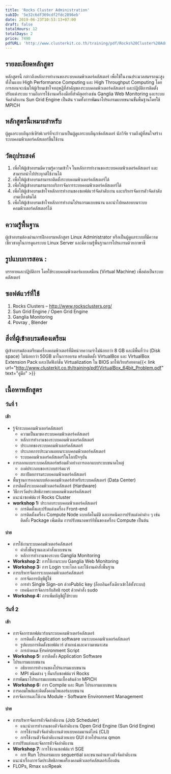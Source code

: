 ```yaml
---
title: 'Rocks Cluster Administration'
subID: '5e32c6df369cdf2fdc2896eb'
date: 2019-06-23T10:53:13+07:00
draft: false
totalHours: 12
totalDays: 2
price: 7490
pdfURL: 'http://www.clusterkit.co.th/training/pdf/Rocks%20Cluster%20Administration.pdf'
---
```


## รายละเอียดหลักสูตร

หลักสูตรนี้ กล่าวถึงหลักการทำงานของระบบคอมพิวเตอร์คลัสเตอร์ เพื่อใช้ในงานประมวลสมรรถนะสูงทั้งในแบบ High Performance Computing และ High Throughput Computing โดยการสอนจะเน้นให้ผู้เรียนเข้าใจทฤษฎีที่สำคัญของระบบคอมพิวเตอร์คลัสเตอร์ และปฏิบัติการติดตั้ง ปรับแต่งระบบ รวมถึงการใช้งานเครื่องมือที่สำคัญอย่างเช่น Ganglia Web Monitoring และระบบจัดลำดับงาน Sun Grid Engine เป็นต้น รวมทั้งการพัฒนาโปรแกรมแบบขนานขั้นพื้นฐานโดยใช้ MPICH

## หลักสูตรนี้เหมาะสำหรับ

ผู้ดูแลระบบลีนุกซ์เซิร์ฟเวอร์ที่จะก้าวมาเป็นผู้ดูแลระบบลีนุกซ์คลัสเตอร์ นักวิจัย รวมถึงผู้ที่สนใจสร้างระบบคอมพิวเตอร์คลัสเตอร์ขึ้นใช้งาน

## วัตถุประสงค์

1. เพื่อให้ผู้เข้าอบรมมีความรู้ความเข้าใจ ในหลักการทำงานของระบบคอมพิวเตอร์คลัสเตอร์ และสามารถนำไปประยุกต์ใช้งานได้
2. เพื่อให้ผู้เข้าอบรมสามารถติดตั้งระบบคอมพิวเตอร์คลัสเตอร์ได้
3. เพื่อให้ผู้เข้าอบรมสามารถบริการจัดการระบบคอมพิวเตอร์คลัสเตอร์ได้
4. เพื่อให้ผู้เข้าอบรมเข้าใจหลักการทำงานของซอฟต์แวร์จัดลำดับงาน และบริหารจัดการตัวจัดลำดับงานเบื้องต้นได้
5. เพื่อให้ผู้เข้าอบรมเข้าใจหลักการทำงานโปรแกรมแบบขนาน และนำไปทดสอบบนระบบคอมพิวเตอร์คลัสเตอร์ได้

## ความรู้พื้นฐาน

ผู้เข้าอบรมต้องผ่านการฝึกอบรมหลักสูตร Linux Administrator หรือเป็นผู้ดูแลระบบที่มีความเชี่ยวชาญในการดูแลระบบ Linux Server และมีความรู้พื้นฐานการโปรแกรมด้วยภาษาซี

## รูปแบบการสอน :

บรรยายและปฏิบัติการ โดยใช้ระบบคอมพิวเตอร์แบบเสมือน (Virtual Machine) เพื่อต่อเป็นระบบคลัสเตอร์

## ซอฟต์แวร์ที่ใช้

1. Rocks Clusters – http://www.rocksclusters.org/
2. Sun Grid Engine / Open Grid Engine
3. Ganglia Monitoring
4. Povray , Blender

## สิ่งที่ผู้เข้าอบรมต้องเตรียม

ผู้เข้าอบรมต้องเตรียมเครื่องคอมพิวเตอร์ที่มีหน่วยความจำไม่น้อยกว่า 8 GB และมีพื้นที่ว่าง (Disk space) ไม่น้อยกว่า 50GB มาในการอบรม พร้อมติดตั้ง VirtualBox และ VirtualBox Extension Pack และเปิดฟังก์ชั่น Virtualization ใน BIOS มาให้เรียบร้อยตาม{{< link url="http://www.clusterkit.co.th/training/pdf/VirtualBox_64bit_Problem.pdf" text="คู่มือ" >}}

## เนื้อหาหลักสูตร

### วันที่ 1

#### เช้า

- รู้จักระบบคอมพิวเตอร์คลัสเตอร์
  - ความเป็นมาของระบบคอมพิวเตอร์คลัสเตอร์
  - หลักการทำงานของระบบคอมพิวเตอร์คลัสเตอร์
  - ประเภทของระบบคอมพิวเตอร์คลัสเตอร์
  - ประเภทการประมวลผลบนระบบคอมพิวเตอร์คลัสเตอร์
  - ระบบคอมพิวเตอร์คลัสเตอร์ในโลกปัจจุบัน
- การออกแบบระบบคลัสเตอร์พร้อมตัวอย่างการออกแบบระบบขนาดใหญ่
  - องค์ประกอบของระบบฮาร์ดแวร์
  - สถาปัตยกรรมระบบคอมพิวเตอร์คลัสเตอร์
- พื้นฐานการออกแบบห้องคอมพิวเตอร์สำหรับระบบคลัสเตอร์ (Data Center)
- การติดตั้งระบบคอมพิวเตอร์คลัสเตอร์ (Hardware)
- วิธีการวัดประสิทธิภาพระบบคอมพิวเตอร์คลัสเตอร์
- แนะนำซอฟต์แวร์ Rocks Cluster
- **workshop 1:** ประกอบระบบคอมพิวเตอร์คลัสเตอร์
  - การติดตั้งและปรับแต่งเครื่อง Front-end
  - การติดตั้งเครื่อง Compute Node แบบอัตโนมัติ และเทคนิคการปรับแต่งค่าต่าง ๆ เช่น ติดตั้ง Package เพิ่มเติม การปรับขนาดพาร์ทิชั่นของเครื่อง Compute เป็นต้น

#### บ่าย

- การใช้งานระบบคอมพิวเตอร์คลัสเตอร์
  - คำสั่งพื้นฐานและคำสั่งแบบขนาน
  - หลักการทำงานของระบบ Ganglia Monitoring
- **Workshop 2:** การใช้งานระบบ Ganglia Web Monitoring  
- **Workshop 3:** การ Login ระยะไกล และใช้งานคำสั่งพื้นฐาน
- การบริหารจัดการระบบคอมพิวเตอร์คลัสเตอร์ 
  - การจัดการบัญชีผู้ใช้
  - การทำ Single Sign-on ด้วยPublic key (ล็อกอินครั้งเดียวเข้าได้ทั้งระบบ)
  - เทคนิคการจัดการกับสิทธิ root ด้วยคำสั่ง sudo
- **Workshop 4:** การเพิ่มบัญชีผู้ใช้ระบบ

### วันที่ 2
#### เช้า
- การจัดการซอฟต์แวร์บนระบบคอมพิวเตอร์คลัสเตอร์ 
  - การติดตั้ง Application software บนระบบคอมพิวเตอร์คลัสเตอร์ 
  - รูปแบบการติดตั้งซอฟต์แวร์ ตำแหน่งและความเหมาะสม 
  - การกำหนด Environment Script 
- **Workshop 5:** การติดตั้ง Application Software
- โปรแกรมแบบขนาน
  - อธิบายการทำงานของโปรแกรมแบบขนาน 
  - MPI ชนิดต่าง ๆ ที่มากับซอฟต์แวร์ Rocks 
- การพัฒนาโปรแกรมแบบขนานเบื้องต้นด้วย MPICH
- **Workshop 6:** การ Compile และ Run โปรแกรมแบบขนาน 
- การคอมไพล์และติดตั้งคอมไพเลอร์แบบขนาน
- การจัดการและใช้งาน Module - Software Environment Management

#### บ่าย
- การบริหารจัดการตัวจัดลำดับงาน (Job Scheduler) 
  - แนะนำการทำงานของตัวจัดลำดับงาน Open Grid Engine (Sun Grid Engine) 
  - การใช้งานตัวจัดลำดับงานด้วยแบบคอมมานด์ไลน์ (CLI)
  - การใช้งานตัวจัดลำดับงานด้วยแบบ GUI ด้วยโปรแกรม qmon
- การปรับแต่งและจัดการตัวจัดลำดับงาน
- **Workshop 7:** การใช้งานซอฟต์แวร์ SGE
  - การ Run โปรแกรมแบบ sequential และขนานผ่านทางตัวจัดลำดับงาน 
- แนะนำเรื่องการวัดประสิทธิภาพเครื่องคอมพิวเตอร์คลัสเตอร์เบื้องต้น 
- FLOPs, Rmax และRpeak 